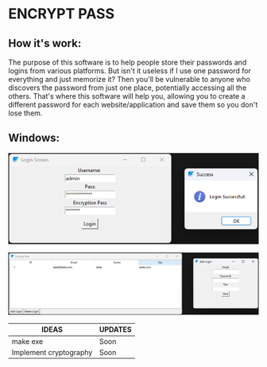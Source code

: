 # ENCRYPT PASS
<div>
  

## How it's work:
  The purpose of this software is to help people store their passwords and logins from various platforms.
  But isn't it useless if I use one password for everything and just memorize it?
  Then you'll be vulnerable to anyone who discovers the password from just one place, potentially accessing all the others.
  That's where this software will help you, allowing you to create a different password for each website/application and save them so you don't lose them.
<div>


## Windows:

![alt text](img/Login_Screen_and_Success.png)

![alt text](img/Encrypt_Pass_and_Add_Login.png)


|          IDEAS         | UPDATES |
|------------------------|---------| 
|        make exe        |   Soon  |
| Implement cryptography |   Soon  |
